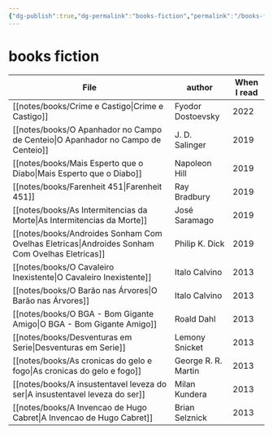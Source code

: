 ```yaml
---
{"dg-publish":true,"dg-permalink":"books-fiction","permalink":"/books-fiction/"}
---
```


# books fiction

| File                                                                                              | author              | When I read |
| ------------------------------------------------------------------------------------------------- | ------------------- | ----------- |
| [[notes/books/Crime e Castigo\|Crime e Castigo]]                                               | Fyodor Dostoevsky   | 2022        |
| [[notes/books/O Apanhador no Campo de Centeio\|O Apanhador no Campo de Centeio]]               | J. D. Salinger      | 2019        |
| [[notes/books/Mais Esperto que o Diabo\|Mais Esperto que o Diabo]]                             | Napoleon Hill       | 2019        |
| [[notes/books/Farenheit 451\|Farenheit 451]]                                                   | Ray Bradbury        | 2019        |
| [[notes/books/As Intermitencias da Morte\|As Intermitencias da Morte]]                         | José Saramago       | 2019        |
| [[notes/books/Androides Sonham Com Ovelhas Eletricas\|Androides Sonham Com Ovelhas Eletricas]] | Philip K. Dick      | 2019        |
| [[notes/books/O Cavaleiro Inexistente\|O Cavaleiro Inexistente]]                               | Italo Calvino       | 2013        |
| [[notes/books/O Barão nas Árvores\|O Barão nas Árvores]]                                       | Italo Calvino       | 2013        |
| [[notes/books/O BGA - Bom Gigante Amigo\|O BGA - Bom Gigante Amigo]]                           | Roald Dahl          | 2013        |
| [[notes/books/Desventuras em Serie\|Desventuras em Serie]]                                     | Lemony Snicket      | 2013        |
| [[notes/books/As cronicas do gelo e fogo\|As cronicas do gelo e fogo]]                         | George R. R. Martin | 2013        |
| [[notes/books/A insustentavel leveza do ser\|A insustentavel leveza do ser]]                   | Milan Kundera       | 2013        |
| [[notes/books/A Invencao de Hugo Cabret\|A Invencao de Hugo Cabret]]                           | Brian Selznick      | 2013        |
